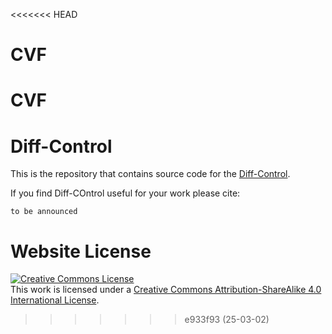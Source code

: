 <<<<<<< HEAD
# CVF
CVF
=======
# Diff-Control

This is the repository that contains source code for the [Diff-Control](https://diff-control.github.io/).

If you find Diff-COntrol useful for your work please cite:
```
to be announced
```

# Website License
<a rel="license" href="http://creativecommons.org/licenses/by-sa/4.0/"><img alt="Creative Commons License" style="border-width:0" src="https://i.creativecommons.org/l/by-sa/4.0/88x31.png" /></a><br />This work is licensed under a <a rel="license" href="http://creativecommons.org/licenses/by-sa/4.0/">Creative Commons Attribution-ShareAlike 4.0 International License</a>.
>>>>>>> e933f93 (25-03-02)
